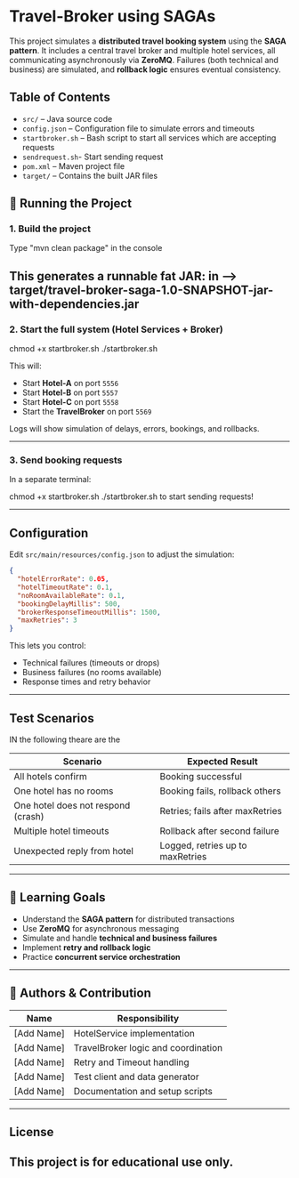 # Travel-Broker using SAGAs

This project simulates a **distributed travel booking system** using the **SAGA pattern**. It includes a central travel broker and multiple hotel services, all communicating asynchronously via **ZeroMQ**. Failures (both technical and business) are simulated, and **rollback logic** ensures eventual consistency.

## Table of Contents

- `src/` – Java source code
- `config.json` – Configuration file to simulate errors and timeouts
- `startbroker.sh` – Bash script to start all services which are accepting requests
- `sendrequest.sh`- Start sending request
- `pom.xml` – Maven project file
- `target/` – Contains the built JAR files

## 🚀 Running the Project

### 1. Build the project

Type "mvn clean package" in the console

This generates a runnable **fat JAR**:
 in --> target/travel-broker-saga-1.0-SNAPSHOT-jar-with-dependencies.jar
---

### 2. Start the full system (Hotel Services + Broker)


chmod +x startbroker.sh
./startbroker.sh

This will:

* Start **Hotel-A** on port `5556`
* Start **Hotel-B** on port `5557`
* Start **Hotel-C** on port `5558`
* Start the **TravelBroker** on port `5569`

Logs will show simulation of delays, errors, bookings, and rollbacks.

---

### 3. Send booking requests

In a separate terminal:

chmod +x startbroker.sh
./startbroker.sh to start sending requests!

---

## Configuration

Edit `src/main/resources/config.json` to adjust the simulation:

```json
{
  "hotelErrorRate": 0.05,
  "hotelTimeoutRate": 0.1,
  "noRoomAvailableRate": 0.1,
  "bookingDelayMillis": 500,
  "brokerResponseTimeoutMillis": 1500,
  "maxRetries": 3
}
```

This lets you control:

* Technical failures (timeouts or drops)
* Business failures (no rooms available)
* Response times and retry behavior

---

## Test Scenarios

IN the following theare are the 

| Scenario                           | Expected Result                  |
| ---------------------------------- | -------------------------------- |
| All hotels confirm                 | Booking successful               |
| One hotel has no rooms             | Booking fails, rollback others   |
| One hotel does not respond (crash) | Retries; fails after maxRetries  |
| Multiple hotel timeouts            | Rollback after second failure    |
| Unexpected reply from hotel        | Logged, retries up to maxRetries |

---

## 🧠 Learning Goals

* Understand the **SAGA pattern** for distributed transactions
* Use **ZeroMQ** for asynchronous messaging
* Simulate and handle **technical and business failures**
* Implement **retry and rollback logic**
* Practice **concurrent service orchestration**

---

## 📜 Authors & Contribution

| Name        | Responsibility                      |
| ----------- | ----------------------------------- |
| \[Add Name] | HotelService implementation         |
| \[Add Name] | TravelBroker logic and coordination |
| \[Add Name] | Retry and Timeout handling          |
| \[Add Name] | Test client and data generator      |
| \[Add Name] | Documentation and setup scripts     |


---

## License

This project is for educational use only.
---
